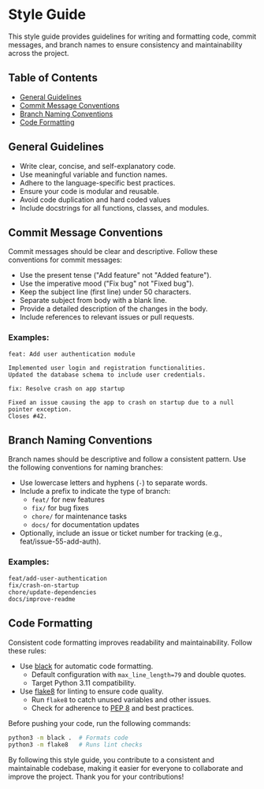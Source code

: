 # Style Guide

This style guide provides guidelines for writing and formatting code, commit messages, and branch names to ensure consistency and maintainability across the project.


## Table of Contents
- [General Guidelines](#general-guidelines)
- [Commit Message Conventions](#commit-message-conventions)
- [Branch Naming Conventions](#branch-naming-conventions)
- [Code Formatting](#code-formatting)


## General Guidelines

- Write clear, concise, and self-explanatory code.
- Use meaningful variable and function names.
- Adhere to the language-specific best practices.
- Ensure your code is modular and reusable.
- Avoid code duplication and hard coded values
- Include docstrings for all functions, classes, and modules.

## Commit Message Conventions

Commit messages should be clear and descriptive. Follow these conventions for commit messages:

- Use the present tense ("Add feature" not "Added feature").
- Use the imperative mood ("Fix bug" not "Fixed bug").
- Keep the subject line (first line) under 50 characters.
- Separate subject from body with a blank line.
- Provide a detailed description of the changes in the body.
- Include references to relevant issues or pull requests.

### Examples:

```
feat: Add user authentication module

Implemented user login and registration functionalities.
Updated the database schema to include user credentials.
```

```
fix: Resolve crash on app startup

Fixed an issue causing the app to crash on startup due to a null pointer exception.
Closes #42.
```

## Branch Naming Conventions

Branch names should be descriptive and follow a consistent pattern. Use the following conventions for naming branches:

- Use lowercase letters and hyphens (`-`) to separate words.
- Include a prefix to indicate the type of branch:
  - `feat/` for new features
  - `fix/` for bug fixes
  - `chore/` for maintenance tasks
  - `docs/` for documentation updates
- Optionally, include an issue or ticket number for tracking (e.g., feat/issue-55-add-auth).

### Examples:

```
feat/add-user-authentication
fix/crash-on-startup
chore/update-dependencies
docs/improve-readme
```

## Code Formatting

Consistent code formatting improves readability and maintainability. Follow these rules:

- Use [black](https://black.readthedocs.io/en/stable/) for automatic code formatting.
  - Default configuration with `max_line_length=79` and double quotes.
  - Target Python 3.11 compatibility.
- Use [flake8](https://flake8.pycqa.org/) for linting to ensure code quality.
  - Run `flake8` to catch unused variables and other issues.
  - Check for adherence to [PEP 8](https://peps.python.org/pep-0008/) and best practices.

Before pushing your code, run the following commands:

```bash
python3 -m black .  # Formats code
python3 -m flake8   # Runs lint checks
```

By following this style guide, you contribute to a consistent and maintainable codebase, making it easier for everyone to collaborate and improve the project. Thank you for your contributions!
